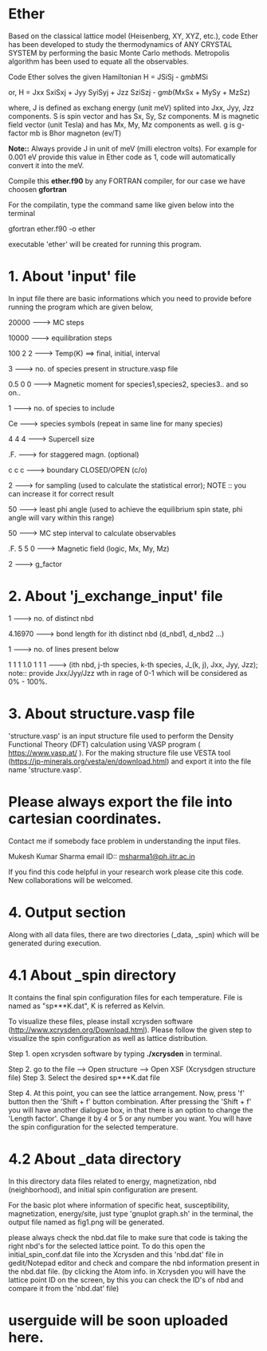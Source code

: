 # Ether
Based on the classical lattice model (Heisenberg, XY, XYZ, etc.), code Ether has been developed to study the thermodynamics of ANY CRYSTAL SYSTEM by performing the basic Monte Carlo methods. Metropolis algorithm has been used to equate all the observables.

Code Ether solves the given Hamiltonian
H = JSiSj - g*mb*MSi

or,
H = Jxx SxiSxj + Jyy SyiSyj + Jzz SziSzj - g*mb*(MxSx + MySy + MzSz)

where, 
J is defined as exchang energy (unit meV) splited into Jxx, Jyy, Jzz components.
S is spin vector and has Sx, Sy, Sz components.
M is magnetic field vector (unit Tesla) and has Mx, My, Mz components as well.
g is g-factor
mb is Bhor magneton (ev/T)

**Note::** Always provide J in unit of meV (milli electron volts). For example for 0.001 eV provide this value in Ether code as 1, code will automatically convert it into the meV.

Compile this **ether.f90** by any FORTRAN compiler, for our case we have choosen **gfortran**

For the compilatin, type the command same like given below into the terminal

 gfortran ether.f90 -o ether

executable 'ether' will be created for running this program.

# 1. About 'input' file

In input file there are basic informations which you need to provide before running the program which are given below,

20000		  ---> MC steps

10000		  ---> equilibration steps

100 2 2		---> Temp(K) ==> final, initial, interval

3		      ---> no. of species present in structure.vasp file 

0.5 0 0   ---> Magnetic moment for species1,species2, species3.. and so on..

1		      ---> no. of species to include

Ce		    ---> species symbols (repeat in same line for many species)

4 4 4		  ---> Supercell size

.F.		    ---> for staggered  magn. (optional)

c c c		  ---> boundary CLOSED/OPEN (c/o)

2		      ---> for sampling (used to calculate the statistical error); NOTE :: you can increase it for correct result

50		    ---> least phi angle (used to achieve the equilibrium spin state, phi angle will vary within this range) 

50		    ---> MC step interval to calculate observables

.F. 5 5 0	---> Magnetic field (logic, Mx, My, Mz)

2		      ---> g_factor 

# 2. About 'j_exchange_input' file

1			          ---> no. of distinct nbd

4.16970         ---> bond length for ith distinct nbd (d_nbd1, d_nbd2 ...)

1			          ---> no. of lines present below

1 1 1 1.0 1 1 1	---> (ith nbd, j-th species, k-th species, J_(k, j), Jxx, Jyy, Jzz); note:: provide Jxx/Jyy/Jzz wth in rage of 0-1 which will be considered as 0% - 100%.

# 3. About structure.vasp file

'structure.vasp' is an input structure file used to perform the Density Functional Theory (DFT) calculation using VASP program ( https://www.vasp.at/ ). For the making structure file use VESTA tool (https://jp-minerals.org/vesta/en/download.html) and export it into the file name 'structure.vasp'.
  # Please always export the file into cartesian coordinates.
  
Contact me if somebody face problem in understanding the input files.

Mukesh Kumar Sharma
email ID:: msharma1@ph.iitr.ac.in

If you find this code helpful in your research work please cite this code. New collaborations will be welcomed.

# 4. Output section
Along with all data files, there are two directories (_data, _spin) which will be generated during execution. 

# 4.1 About _spin directory
It contains the final spin configuration files for each temperature. File is named as "sp***K.dat", K is referred as Kelvin.

To visualize these files, please install xcrysden software (http://www.xcrysden.org/Download.html). Please follow the given step to visualize the spin configuration as well as lattice distribution.

Step 1.
open xcrysden software by typing **./xcrysden** in terminal.

Step 2.
go to the file --> Open structure --> Open XSF (Xcrysdgen structure file)
Step 3. Select the desired sp***K.dat file

Step 4.
At this point, you can see the lattice arrangement. Now, press 'f' button then the 'Shift + f' button combination. After pressing the 'Shift + f' you will have another dialogue box, in that there is an option to change the 'Length factor'. Change it by 4 or 5 or any number you want. You will have the spin configuration for the selected temperature.

# 4.2 About _data directory

In this directory data files related to energy, magnetization, nbd (neighborhood), and initial spin configuration are present.

For the basic plot where information of specific heat, susceptibility, magnetization, energy/site, just type 'gnuplot graph.sh' in the terminal, the output file named as fig1.png will be generated.

please always check the nbd.dat file to make sure that code is taking the right nbd's for the selected lattice point. To do this open the initial_spin_conf.dat file into the Xcrysden and this 'nbd.dat' file in gedit/Notepad editor and check and compare the nbd information present in the nbd.dat file. 
(by clicking the Atom info. in Xcrysden you will have the lattice point ID on the screen, by this you can check the ID's of nbd and compare it from the 'nbd.dat' file)

# userguide will be soon uploaded here.
